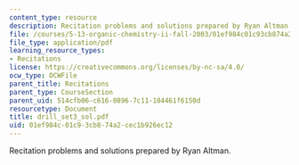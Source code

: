 ```yaml
---
content_type: resource
description: Recitation problems and solutions prepared by Ryan Altman.
file: /courses/5-13-organic-chemistry-ii-fall-2003/01ef984c01c93cb874a2cec1b926ec12_drill_set3_sol.pdf
file_type: application/pdf
learning_resource_types:
- Recitations
license: https://creativecommons.org/licenses/by-nc-sa/4.0/
ocw_type: OCWFile
parent_title: Recitations
parent_type: CourseSection
parent_uid: 514cfb06-c616-0896-7c11-184461f6150d
resourcetype: Document
title: drill_set3_sol.pdf
uid: 01ef984c-01c9-3cb8-74a2-cec1b926ec12
---
```

Recitation problems and solutions prepared by Ryan Altman.